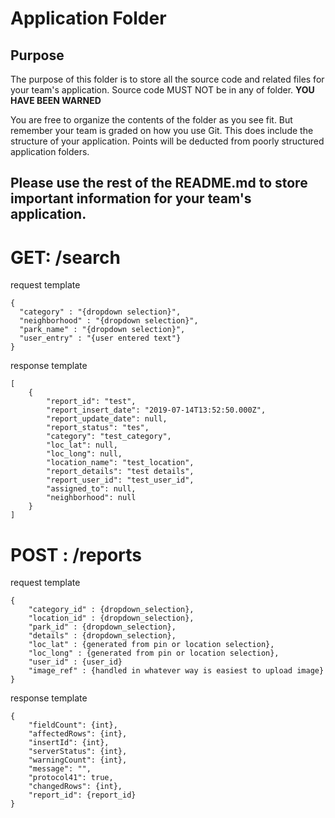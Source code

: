 # Application Folder

## Purpose
The purpose of this folder is to store all the source code and related files for your team's application. Source code MUST NOT be in any of folder. <strong>YOU HAVE BEEN WARNED</strong>

You are free to organize the contents of the folder as you see fit. But remember your team is graded on how you use Git. This does include the structure of your application. Points will be deducted from poorly structured application folders.

## Please use the rest of the README.md to store important information for your team's application.


# GET: /search
request template

    {
      "category" : "{dropdown selection}",
      "neighborhood" : "{dropdown selection}",
      "park_name" : "{dropdown selection}",
      "user_entry" : "{user entered text"}
    }

response template

    [
        {
            "report_id": "test",
            "report_insert_date": "2019-07-14T13:52:50.000Z",
            "report_update_date": null,
            "report_status": "tes",
            "category": "test_category",
            "loc_lat": null,
            "loc_long": null,
            "location_name": "test_location",
            "report_details": "test details",
            "report_user_id": "test_user_id",
            "assigned_to": null,
            "neighborhood": null
        }
    ]

# POST : /reports 
request template

    {
        "category_id" : {dropdown_selection},
        "location_id" : {dropdown_selection},
        "park_id" : {dropdown_selection},
        "details" : {dropdown_selection},
        "loc_lat" : {generated from pin or location selection},
        "loc_long" : {generated from pin or location selection},
        "user_id" : {user_id}
        "image_ref" : {handled in whatever way is easiest to upload image}
    }
  response template

    {
        "fieldCount": {int},
        "affectedRows": {int},
        "insertId": {int},
        "serverStatus": {int},
        "warningCount": {int},
        "message": "",
        "protocol41": true,
        "changedRows": {int},
        "report_id": {report_id}
    }
      
     
